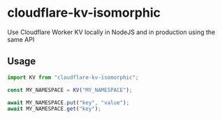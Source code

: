 # cloudflare-kv-isomorphic

Use Cloudflare Worker KV locally in NodeJS and in production using the same API

## Usage

```typescript
import KV from "cloudflare-kv-isomorphic";

const MY_NAMESPACE = KV("MY_NAMESPACE");

await MY_NAMESPACE.put("key", "value");
await MY_NAMESPACE.get("key");
```
